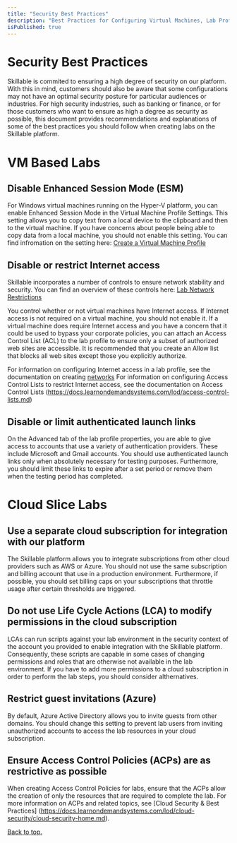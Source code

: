 ```yaml
---
title: "Security Best Practices"
description: "Best Practices for Configuring Virtual Machines, Lab Profile, and Cloud Subscriptions"
isPublished: true
---
```


# Security Best Practices

Skillable is commited to ensuring a high degree of security on our platform. With this in mind, customers should also be aware that some configurations 
may not have an optimal security posture for particular audiences or industries. For high security industries, such as banking or finance, or for those 
customers who want to ensure as high a degree as security as possible, this document provides recommendations and explanations of some of the best practices 
you should follow when creating labs on the Skillable platform.

# VM Based Labs

## Disable Enhanced Session Mode (ESM)

For Windows virtual machines running on the Hyper-V platform, you can enable Enhanced Session Mode in the Virtual Machine Profile Settings. This setting allows you to copy text from a local 
device to the clipboard and then to the virtual machine. If you have concerns about people being able to copy data from a local machine, you should 
not enable this setting. You can find infromation on the setting here: [Create a Virtual Machine Profile ](https://docs.learnondemandsystems.com/lod/vm-profiles.md#hyper-v-1)

## Disable or restrict Internet access

Skillable incorporates a number of controls to ensure network stability and security. You can find an overview of these controls here: 
[Lab Network Restrictions](https://docs.learnondemandsystems.com/lod/lab-networks.md)

You control whether or not virtual machines have Internet access. If Internet access is not required on a virtual machine, you should not enable it. 
If a virtual machine does require Internet access and you have a concern that it could be used to bypass your corporate policies, you can attach an 
Access Control List (ACL) to the lab profile to ensure only a subset of authorized web sites are accessible. It is recommended that you create an Allow list that 
blocks all web sites except those you explicitly authorize.

For information on configuring Internet access in a lab profile, see the documentation on creating [networks](https://docs.learnondemandsystems.com/lod/feature-focus/lab-profiles/create.md#networks)
For information on configuring Access Control Lists to restrict Internet access, see the documentation on Access Control Lists (https://docs.learnondemandsystems.com/lod/access-control-lists.md)

## Disable or limit authenticated launch links

On the Advanced tab of the lab profile properties, you are able to give access to accounts that use a variety of authentication providers. These include Microsoft and Gmail accounts. 
You should use authenticated launch links only when absolutely necessary for testing purposes. Furthermore, you should limit these links to expire 
after a set period or remove them when the testing period has completed. 

 
# Cloud Slice Labs 

## Use a separate cloud subscription for integration with our platform

The Skillable platform allows you to integrate subscriptions from other cloud providers such as AWS or Azure. You should not use the same
subscription and billing account that use in a production environment. Furthermore, if possible, you should set billing caps on your subscriptions
that throttle usage after certain thresholds are triggered. 


## Do not use Life Cycle Actions (LCA) to modify permissions in the cloud subscription

LCAs can run scripts against your lab environment in the security context of the account you provided to enable integration with the Skillable platform.
Consequently, these scripts are capable in some cases of changing permissions and roles that are otherwise not available in the lab environment. If you 
have to add more permissions to a cloud subscription in order to perform the lab steps, you should consider althernatives. 

## Restrict guest invitations (Azure)

By default, Azure Active Directory allows you to invite guests from other domains. You should change this setting to prevent lab users from 
inviting unauthorized accounts to access the lab resources in your cloud subscription. 

## Ensure Access Control Policies (ACPs) are as restrictive as possible

When creating Access Control Policies for labs, ensure that the ACPs allow the creation of only the resources that are required to 
complete the lab. For more information on ACPs and related topics, see [Cloud Security & Best Practices] (https://docs.learnondemandsystems.com/lod/cloud-security/cloud-security-home.md). 



[Back to top.](#security-best-practices)
